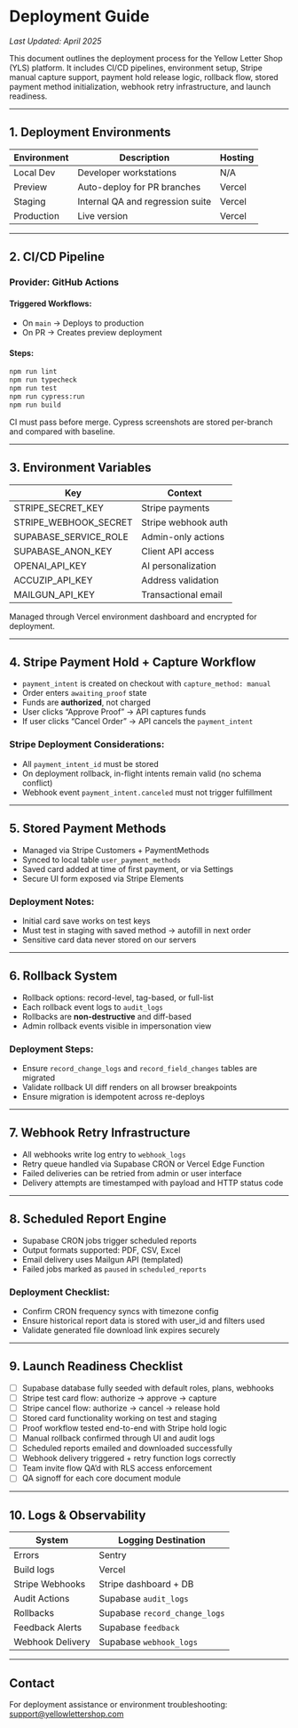 # Deployment Guide

*Last Updated: April 2025*

This document outlines the deployment process for the Yellow Letter Shop (YLS) platform. It includes CI/CD pipelines, environment setup, Stripe manual capture support, payment hold release logic, rollback flow, stored payment method initialization, webhook retry infrastructure, and launch readiness.

---

## 1. Deployment Environments

| Environment | Description                      | Hosting  |
|-------------|----------------------------------|----------|
| Local Dev   | Developer workstations           | N/A      |
| Preview     | Auto-deploy for PR branches      | Vercel   |
| Staging     | Internal QA and regression suite | Vercel   |
| Production  | Live version                     | Vercel   |

---

## 2. CI/CD Pipeline

### Provider: GitHub Actions

#### Triggered Workflows:
- On `main` → Deploys to production
- On PR → Creates preview deployment

#### Steps:
```bash
npm run lint
npm run typecheck
npm run test
npm run cypress:run
npm run build
```

CI must pass before merge. Cypress screenshots are stored per-branch and compared with baseline.

---

## 3. Environment Variables

| Key                      | Context             |
|--------------------------|---------------------|
| STRIPE_SECRET_KEY        | Stripe payments     |
| STRIPE_WEBHOOK_SECRET    | Stripe webhook auth |
| SUPABASE_SERVICE_ROLE    | Admin-only actions  |
| SUPABASE_ANON_KEY        | Client API access   |
| OPENAI_API_KEY           | AI personalization  |
| ACCUZIP_API_KEY          | Address validation  |
| MAILGUN_API_KEY          | Transactional email |

Managed through Vercel environment dashboard and encrypted for deployment.

---

## 4. Stripe Payment Hold + Capture Workflow

- `payment_intent` is created on checkout with `capture_method: manual`
- Order enters `awaiting_proof` state
- Funds are **authorized**, not charged
- User clicks “Approve Proof” → API captures funds
- If user clicks “Cancel Order” → API cancels the `payment_intent`

### Stripe Deployment Considerations:
- All `payment_intent_id` must be stored
- On deployment rollback, in-flight intents remain valid (no schema conflict)
- Webhook event `payment_intent.canceled` must not trigger fulfillment

---

## 5. Stored Payment Methods

- Managed via Stripe Customers + PaymentMethods
- Synced to local table `user_payment_methods`
- Saved card added at time of first payment, or via Settings
- Secure UI form exposed via Stripe Elements

### Deployment Notes:
- Initial card save works on test keys
- Must test in staging with saved method → autofill in next order
- Sensitive card data never stored on our servers

---

## 6. Rollback System

- Rollback options: record-level, tag-based, or full-list
- Each rollback event logs to `audit_logs`
- Rollbacks are **non-destructive** and diff-based
- Admin rollback events visible in impersonation view

### Deployment Steps:
- Ensure `record_change_logs` and `record_field_changes` tables are migrated
- Validate rollback UI diff renders on all browser breakpoints
- Ensure migration is idempotent across re-deploys

---

## 7. Webhook Retry Infrastructure

- All webhooks write log entry to `webhook_logs`
- Retry queue handled via Supabase CRON or Vercel Edge Function
- Failed deliveries can be retried from admin or user interface
- Delivery attempts are timestamped with payload and HTTP status code

---

## 8. Scheduled Report Engine

- Supabase CRON jobs trigger scheduled reports
- Output formats supported: PDF, CSV, Excel
- Email delivery uses Mailgun API (templated)
- Failed jobs marked as `paused` in `scheduled_reports`

### Deployment Checklist:
- Confirm CRON frequency syncs with timezone config
- Ensure historical report data is stored with user_id and filters used
- Validate generated file download link expires securely

---

## 9. Launch Readiness Checklist

- [ ] Supabase database fully seeded with default roles, plans, webhooks
- [ ] Stripe test card flow: authorize → approve → capture
- [ ] Stripe cancel flow: authorize → cancel → release hold
- [ ] Stored card functionality working on test and staging
- [ ] Proof workflow tested end-to-end with Stripe hold logic
- [ ] Manual rollback confirmed through UI and audit logs
- [ ] Scheduled reports emailed and downloaded successfully
- [ ] Webhook delivery triggered + retry function logs correctly
- [ ] Team invite flow QA’d with RLS access enforcement
- [ ] QA signoff for each core document module

---

## 10. Logs & Observability

| System             | Logging Destination      |
|--------------------|---------------------------|
| Errors             | Sentry                    |
| Build logs         | Vercel                    |
| Stripe Webhooks    | Stripe dashboard + DB     |
| Audit Actions      | Supabase `audit_logs`     |
| Rollbacks          | Supabase `record_change_logs` |
| Feedback Alerts    | Supabase `feedback`       |
| Webhook Delivery   | Supabase `webhook_logs`   |

---

## Contact

For deployment assistance or environment troubleshooting:  
support@yellowlettershop.com

